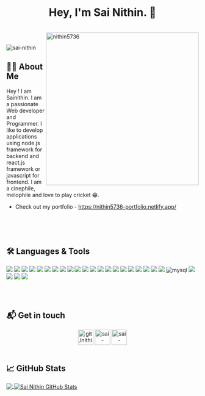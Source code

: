 <h1 align="center"> Hey, I'm Sai Nithin. 👋 </h1>

</br>
<img align="right" width="400" src="https://media4.giphy.com/media/iacy1iCRyhgBNi6Mq1/giphy.gif" alt="nithin5736" /> 
</br>

<p align="left"> <img src="https://komarev.com/ghpvc/?username=nithin5736&label=PROFILE%20VIEWS&color=0e75b6&style=flat" alt="sai-nithin" /> </p>


## 👨‍🎓 About Me

Hey ! I am Sainithin. I am a passionate Web developer and Programmer. I like to develop applications using node.js framework for backend and react.js framework or javascript for frontend. I am a cinephile, melophile and love to play cricket 😁.

- Check out my portfolio - <a href="https://nithin5736-portfolio.netlify.app/">https://nithin5736-portfolio.netlify.app/</a>

<br />
<br />
<br />

## 🛠️ Languages & Tools

<img src="https://img.shields.io/badge/C-00599C?style=for-the-badge&logo=c&logoColor=white" />      <img src="https://img.shields.io/badge/C%2B%2B-00599C?style=for-the-badge&logo=c%2B%2B&logoColor=white" />      <img src="https://img.shields.io/badge/HTML5-E34F26?style=for-the-badge&logo=html5&logoColor=white" />      <img src="https://img.shields.io/badge/JavaScript-323330?style=for-the-badge&logo=javascript&logoColor=F7DF1E" />      <img src="https://img.shields.io/badge/json-5E5C5C?style=for-the-badge&logo=json&logoColor=white" />      <img src="https://img.shields.io/badge/Python-FFD43B?style=for-the-badge&logo=python&logoColor=blue" />
<img src="https://img.shields.io/badge/Ant%20Design-1890FF?style=for-the-badge&logo=antdesign&logoColor=white" />      <img src="https://img.shields.io/badge/Bootstrap-563D7C?style=for-the-badge&logo=bootstrap&logoColor=white" />        <img src="https://img.shields.io/badge/Express.js-000000?style=for-the-badge&logo=express&logoColor=white" />      <img src="https://img.shields.io/badge/firebase-ffca28?style=for-the-badge&logo=firebase&logoColor=black" />    <img src="https://img.shields.io/badge/Font_Awesome-339AF0?style=for-the-badge&logo=fontawesome&logoColor=white" />      <img src="https://img.shields.io/badge/GitHub%20Pages-222222?style=for-the-badge&logo=GitHub%20Pages&logoColor=white" />      <img src="https://img.shields.io/badge/GraphQl-E10098?style=for-the-badge&logo=graphql&logoColor=white" />      <img src="https://img.shields.io/badge/Hoppscotch-31C48D?style=for-the-badge&logo=hoppscotch&logoColor=white" />      <img src="https://img.shields.io/badge/JWT-000000?style=for-the-badge&logo=JSON%20web%20tokens&logoColor=white" />      <img src="https://img.shields.io/badge/Material%20UI-007FFF?style=for-the-badge&logo=mui&logoColor=white" />      <img src="https://img.shields.io/badge/next.js-000000?style=for-the-badge&logo=nextdotjs&logoColor=white" />  <img src="https://img.shields.io/badge/Node.js-339933?style=for-the-badge&logo=nodedotjs&logoColor=white" />      <img src="https://img.shields.io/badge/React-20232A?style=for-the-badge&logo=react&logoColor=61DAFB" />      <img src="https://img.shields.io/badge/Redux-593D88?style=for-the-badge&logo=redux&logoColor=white" />
<img src="https://img.shields.io/badge/MongoDB-4EA94B?style=for-the-badge&logo=mongodb&logoColor=white" />    <img alt="mysql" src="https://img.shields.io/badge/MySQL-005C84?style=for-the-badge&logo=mysql&logoColor=white" />      <img src="https://img.shields.io/badge/SQLite-07405E?style=for-the-badge&logo=sqlite&logoColor=white" />
<img src="https://img.shields.io/badge/Atom-66595C?style=for-the-badge&logo=Atom&logoColor=white" />      <img src="https://img.shields.io/badge/VSCode-0078D4?style=for-the-badge&logo=visual%20studio%20code&logoColor=white" />      <img src="https://img.shields.io/badge/sublime_text-%23575757.svg?&style=for-the-badge&logo=sublime-text&logoColor=important" />

<br />
<br />

## 📬 Get in touch

<p align="center">
<a href="https://github.com/nithin5736" target="blank"><img align="center" alt="git/nithin5736" src="https://cdn.jsdelivr.net/npm/simple-icons@3.13.0/icons/github.svg" height="40" width="40"/></a>
<a href="https://www.linkedin.com/in/sai-nithin-6495801b9/" target="blank"><img align="center" src="https://cdn.jsdelivr.net/npm/simple-icons@3.0.1/icons/linkedin.svg" alt="sai-nithin" height="40" width="40" /></a>
<a href="mailto:sainithin.g20@iiits.in" target="blank"><img align="center" src="https://cdn.jsdelivr.net/npm/simple-icons@3.0.1/icons/gmail.svg" alt="sai-nithin" height="40" width="40" /></a>

 <br />
<br />
  
## &#x1f4c8; GitHub Stats

<a href="https://github.com/nithin5736">
  <img align="center" src="https://github-readme-stats.vercel.app/api/top-langs/?username=nithin5736&title_color=ffffff&text_color=c9cacc&icon_color=2bbc8a&bg_color=1d1f21" />
</a>

<a href="https://github.com/nithin5736">
  <img align="center" src="https://github-readme-stats.vercel.app/api?username=nithin5736&show_icons=true&line_height=27&count_private=true&title_color=ffffff&text_color=c9cacc&icon_color=2bbc8a&bg_color=1d1f21" alt="Sai Nithin GitHub Stats" />
</a>
